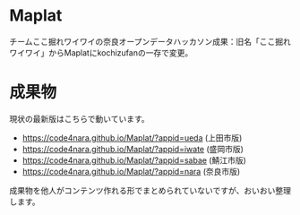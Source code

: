 # Maplat
チームここ掘れワイワイの奈良オープンデータハッカソン成果：旧名「ここ掘れワイワイ」からMaplatにkochizufanの一存で変更。

# 成果物
現状の最新版はこちらで動いています。
* https://code4nara.github.io/Maplat/?appid=ueda (上田市版)
* https://code4nara.github.io/Maplat/?appid=iwate (盛岡市版)
* https://code4nara.github.io/Maplat/?appid=sabae (鯖江市版)
* https://code4nara.github.io/Maplat/?appid=nara (奈良市版)

成果物を他人がコンテンツ作れる形でまとめられていないですが、おいおい整理します。
